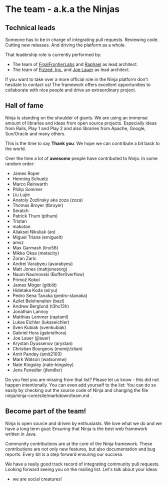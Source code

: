 The team - a.k.a the Ninjas
===========================

Technical leads
---------------

Someone has to be in charge of integrating pull requests. Reviewing code. Cutting
new releases. And driving the platform as a whole.

That leadership role is currently performed by:

 * The team of [FinalFrontierLabs](http://www.finalfrontierlabs.com) 
   and [Raphael](http://raphaelbauer.com) as lead architect. 
 * The team of [Fizzed, Inc.](http://fizzed.com) and [Joe Lauer](http://lauer.bz)
   as lead architect.

If you want to take over a more official role in the Ninja platform don't hesitate
to contact us! The framework offers excellent
opportunities to collaborate with nice people and drive an extraordinary project.

Hall of fame
------------

Ninja is standing on the shoulder of giants. 
We are using an immense amount of libraries and ideas from open source projects.
Especially ideas from Rails, Play 1 and Play 2 and also 
libraries from Apache, Google, Sun/Oracle and many others.

This is the time to say **Thank you**. We hope we can contribute a bit back to the world.

Over the time a lot of **awesome** people have
contributed to Ninja. In some random order:

 * James Roper
 * Henning Schuetz
 * Marco Reinwarth
 * Philip Sommer
 * Liu Lujie
 * Anatoly Zozlinsky aka zoza (zoza)
 * Thomas Broyer (tbroyer)
 * Seratch
 * Patrick Thum (pthum)
 * Tristan
 * makotan
 * Aliaksei Nikuliak (an)
 * Miguel Triana (emiguelt)
 * amsz
 * Max Garmash (linx56)
 * Mikko Oksa (metacity)
 * Zoran Zaric
 * Andrei Varabyeu (avarabyeu)
 * Matt Jones (mattjonesorg)
 * Naum Naumovski (Buffer0verflow)
 * Primož Kokol
 * James Moger (gitblit)
 * Hidetaka Koda (eiryu)
 * Pedro Sena Tanaka (pedro-stanaka)
 * Azilet Beishenaliev (bazi)
 * Andrew Berglund (t3hc13h)
 * Jonathan Lannoy
 * Matthias Lemmer (raptaml)
 * Lukas Eichler (lukaseichler)
 * Sven Kubiak (svenkubiak)
 * Gabriel Hora (gabrielhora)
 * Joe Lauer (jjlauer)
 * Arystan Dyussenov (arystan)
 * Christian Bourgeois (momiji/xtian)
 * Amit Pandey (amit2103)
 * Mark Watson (watsonmw)
 * Nate Kingsley (nate-kingsley)
 * Jens Fenedler (jfendler)
 
<div class="alert alert-info">
Do you feel you are missing from that list? Please let us know - this did not happen
intentionally. You can even add yourself to the list:
You can do so easily by checking out the source code of Ninja and changing the file
ninja/ninja-core/site/markdown/team.md .
</div>

Become part of the team!
------------------------

Ninja is open source and driven by enthusiasts. We love what we
do and we have a long term goal: Ensuring that Ninja is the best web framework
written in Java.

Community contributions are at the core of the Ninja framework.
These contributions are not only new features,
but also documentation and bug reports. Every bit is a step 
forward ensuring our success.

We have a really good track record of integrating community pull requests.
Looking forward seeing you on the mailing list. Let's talk about your ideas
 - we are social creatures!
